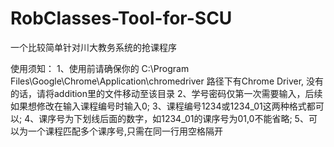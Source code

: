 # RobClasses-Tool-for-SCU
一个比较简单针对川大教务系统的抢课程序

使用须知：
1、使用前请确保你的 C:\Program Files\Google\Chrome\Application\chromedriver 路径下有Chrome Driver, 没有的话，请将addition里的文件移动至该目录
2、学号密码仅第一次需要输入，后续如果想修改在输入课程编号时输入0;
3、课程编号1234或1234_01这两种格式都可以;
4、课序号为下划线后面的数字，如1234_01的课序号为01,0不能省略;
5、可以为一个课程匹配多个课序号,只需在同一行用空格隔开
